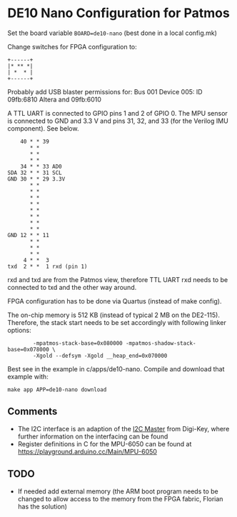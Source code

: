 # DE10 Nano Configuration for Patmos

Set the board variable `BOARD=de10-nano` (best done in a local config.mk)

Change switches for FPGA configuration to:

```
+------+
|* ** *|
| *  * |
+------+
```

Probably add USB blaster permissions for: Bus 001 Device 005: ID 09fb:6810 Altera and 09fb:6010

A TTL UART is connected to GPIO pins 1 and 2 of GPIO 0. The MPU sensor is connected to GND and 3.3 V and pins 31, 32, and 33 (for the Verilog IMU component). See below.

```
    40 * * 39
       * *
       * *
       * *
    34 * * 33 AD0
SDA 32 * * 31 SCL
GND 30 * * 29 3.3V
       * *
       * *
       * *
       * *
       * *
       * *
       * *
       * *
GND 12 * * 11
       * *
       * *
       * *
     4 * *  3
txd  2 * *  1 rxd (pin 1)
```

rxd and txd are from the Patmos view, therefore TTL UART rxd needs to
be connected to txd and the other way around.

FPGA configuration has to be done via Quartus (instead of make config).

The on-chip memory is 512 KB (instead of typical 2 MB on the DE2-115).
Therefore, the stack start needs to be set accordingly with following
linker options:

```
        -mpatmos-stack-base=0x080000 -mpatmos-shadow-stack-base=0x078000 \
        -Xgold --defsym -Xgold __heap_end=0x070000
```

Best see in the example in c/apps/de10-nano. Compile and download that example with:

```
make app APP=de10-nano download
```

## Comments

 * The I2C interface is an adaption of the [I2C Master](https://www.digikey.com/eewiki/pages/viewpage.action?pageId=10125324) from Digi-Key,
   where further information on the interfacing can be found
 * Register definitions in C for the MPU-6050 can be found at https://playground.arduino.cc/Main/MPU-6050

## TODO

 * If needed add external memory (the ARM boot program needs to be changed to allow access to the memory from the FPGA fabric, Florian has the solution)



